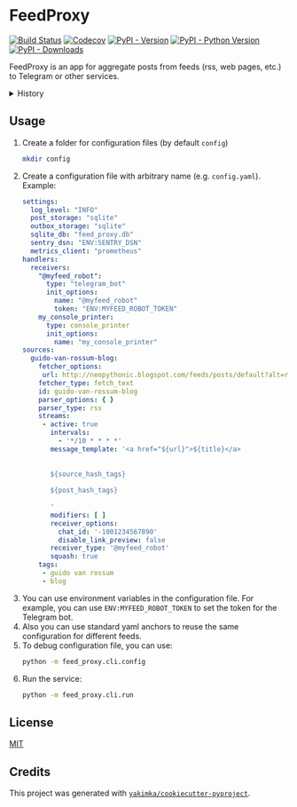 # FeedProxy

[![Build Status](https://github.com/yakimka/feed_proxy/actions/workflows/workflow-ci.yml/badge.svg?branch=master&event=push)](https://github.com/yakimka/feed_proxy/actions/workflows/workflow-ci.yml)
[![Codecov](https://codecov.io/gh/yakimka/feed_proxy/branch/master/graph/badge.svg)](https://codecov.io/gh/yakimka/feed_proxy)
[![PyPI - Version](https://img.shields.io/pypi/v/feed_proxy.svg)](https://pypi.org/project/feed_proxy/)
[![PyPI - Python Version](https://img.shields.io/pypi/pyversions/feed_proxy)](https://pypi.org/project/picodi/)
[![PyPI - Downloads](https://img.shields.io/pypi/dm/feed_proxy)](https://pypi.org/project/picodi/)

FeedProxy is an app for aggregate posts from feeds (rss, web pages, etc.) to Telegram or other services.

<details>
<summary>History</summary>

This project was created to solve the problem of aggregating posts from different sources to Telegram.
In first iteration, it was script that was running on my server and sending posts to Telegram.

After some time, I decided to make it more flexible and created a web service that
can be used by anyone - [Feed Watchdog](https://github.com/yakimka/feed_watchdog/).

But then i realized that i don't need all this complexity and decided to
reimplement it like a library from first iteration but with improvements that i got from
the second iteration.

</details>

## Usage

1. Create a folder for configuration files (by default `config`)
   ```bash
   mkdir config
   ```
2. Create a configuration file with arbitrary name (e.g. `config.yaml`). Example:
   ```yaml
   settings:
     log_level: "INFO"
     post_storage: "sqlite"
     outbox_storage: "sqlite"
     sqlite_db: "feed_proxy.db"
     sentry_dsn: "ENV:SENTRY_DSN"
     metrics_client: "prometheus"
   handlers:
     receivers:
       "@myfeed_robot":
         type: "telegram_bot"
         init_options:
           name: "@myfeed_robot"
           token: "ENV:MYFEED_ROBOT_TOKEN"
       my_console_printer:
         type: console_printer
         init_options:
           name: "my_console_printer"
   sources:
     guido-van-rossum-blog:
       fetcher_options:
        url: http://neopythonic.blogspot.com/feeds/posts/default?alt=rss
       fetcher_type: fetch_text
       id: guido-van-rossum-blog
       parser_options: { }
       parser_type: rss
       streams:
        - active: true
          intervals:
            - '*/10 * * * *'
          message_template: '<a href="${url}">${title}</a>
       
       
          ${source_hash_tags}
       
          ${post_hash_tags}
       
          '
          modifiers: [ ]
          receiver_options:
            chat_id: '-1001234567890'
            disable_link_preview: false
          receiver_type: '@myfeed_robot'
          squash: true
       tags:
        - guido van rossum
        - blog
   ```
3. You can use environment variables in the configuration file.
   For example, you can use `ENV:MYFEED_ROBOT_TOKEN`
   to set the token for the Telegram bot.
4. Also you can use standard yaml anchors to reuse
   the same configuration for different feeds.
5. To debug configuration file, you can use:
   ```bash
   python -m feed_proxy.cli.config
   ```
6. Run the service:
   ```bash
   python -m feed_proxy.cli.run
   ```

## License

[MIT](https://github.com/yakimka/feed_proxy/blob/master/LICENSE)


## Credits

This project was generated with [`yakimka/cookiecutter-pyproject`](https://github.com/yakimka/cookiecutter-pyproject).
